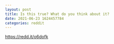 ```yaml
--- 
layout: post 
title: Is this true? What do you think about it? 
date: 2021-06-23 1624457784 
categories: reddit 
--- 
```

https://redd.it/o6dofk